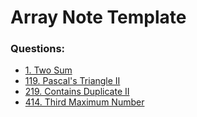 # Array Note Template

### Questions:

* [1. Two Sum](/leetcode/array/1_two_sum.md)
* [119. Pascal's Triangle II](/leetcode/array/119_pascal_triangle_II.md)
* [219. Contains Duplicate II](/leetcode/array/219_contains_duplicate_II.md)
* [414. Third Maximum Number](/leetcode/array/414_third_maximum_number.md)
